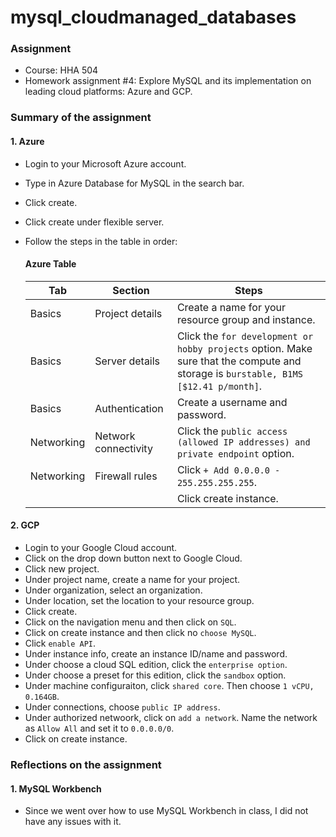 # mysql_cloudmanaged_databases

### **Assignment**
- Course: HHA 504
- Homework assignment #4: Explore MySQL and its implementation on leading cloud platforms: Azure and GCP. 
  
### **Summary of the assignment**

#### 1. Azure
- Login to your Microsoft Azure account.
- Type in Azure Database for MySQL in the search bar.
- Click create.
- Click create under flexible server.
- Follow the steps in the table in order:

  #### Azure Table
  | Tab | Section | Steps |
  | --- | --- | --- |
  | Basics | Project details | Create a name for your resource group and instance. |
  | Basics | Server details | Click the `for development or hobby projects` option. Make sure that the compute and storage is `burstable, B1MS [$12.41 p/month]`. |
  | Basics | Authentication | Create a username and password. |
  | Networking | Network connectivity | Click the `public access (allowed IP addresses) and private endpoint` option. |
  | Networking | Firewall rules | Click `+ Add 0.0.0.0 - 255.255.255.255`. |
  | | | Click create instance. |

#### 2. GCP
- Login to your Google Cloud account.
- Click on the drop down button next to Google Cloud. 
- Click new project.
- Under project name, create a name for your project.
- Under organization, select an organization.
- Under location, set the location to your resource group.
- Click create.
- Click on the navigation menu and then click on `SQL`.
- Click on create instance and then click no `choose MySQL`.
- Click `enable API`.
- Under instance info, create an instance ID/name and password.
- Under choose a cloud SQL edition, click the `enterprise option`.
- Under choose a preset for this edition, click the `sandbox` option.
- Under machine configuraiton, click `shared core`. Then choose `1 vCPU, 0.164GB`.
- Under connections, choose `public IP address`.
- Under authorized netwoork, click on `add a network`. Name the network as `Allow All` and set it to `0.0.0.0/0`.
- Click on create instance.

### **Reflections on the assignment**

#### 1. MySQL Workbench
- Since we went over how to use MySQL Workbench in class, I did not have any issues with it.
